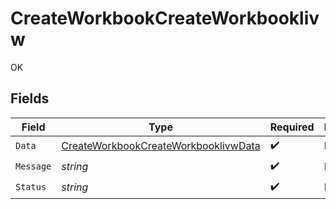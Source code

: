 # CreateWorkbookCreateWorkbooklivw

OK


## Fields

| Field                                                                                                   | Type                                                                                                    | Required                                                                                                | Description                                                                                             |
| ------------------------------------------------------------------------------------------------------- | ------------------------------------------------------------------------------------------------------- | ------------------------------------------------------------------------------------------------------- | ------------------------------------------------------------------------------------------------------- |
| `Data`                                                                                                  | [CreateWorkbookCreateWorkbooklivwData](../../models/operations/createworkbookcreateworkbooklivwdata.md) | :heavy_check_mark:                                                                                      | N/A                                                                                                     |
| `Message`                                                                                               | *string*                                                                                                | :heavy_check_mark:                                                                                      | N/A                                                                                                     |
| `Status`                                                                                                | *string*                                                                                                | :heavy_check_mark:                                                                                      | N/A                                                                                                     |